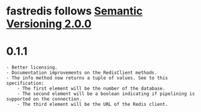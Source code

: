 # fastredis follows [Semantic Versioning 2.0.0](https://semver.org/spec/v2.0.0.html)

# 0.1.1
    - Better licensing.
    - Documentation improvements on the RedisClient methods.
    - The info method now returns a tuple of values. See to this specification:
        - The first element will be the number of the database.
        - The second element will be a boolean indicating if pipelining is supported on the connection.
        - The third element will be the URL of the Redis client.